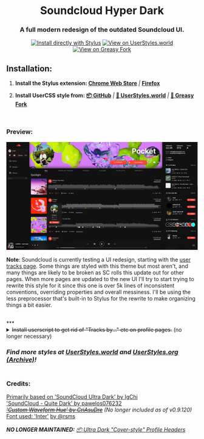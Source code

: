 <div align="center">
<h1>Soundcloud Hyper Dark</h1>
<h3>A full modern redesign of the outdated Soundcloud UI.</h3>

[![Install directly with Stylus](https://img.shields.io/badge/Install%20directly%20with-Stylus-00adad.svg)](https://cdn.jsdelivr.net/gh/junkiedm/scultradark/SC-HyperDark.user.css) [![View on UserStyles.world](https://img.shields.io/badge/View%20on-UserStyles.world-%23008d8a)](https://userstyles.world/style/70) [![View on Greasy Fork](https://img.shields.io/badge/View%20on-Greasy%20Fork-%23990000)](https://greasyfork.org/en/scripts/466541-soundcloud-hyper-dark) 
</div>
<h2>Installation:</h2>
<ol>
  <li><b>Install the Stylus extension: <a href="https://chrome.google.com/webstore/detail/stylus/clngdbkpkpeebahjckkjfobafhncgmne">Chrome Web Store</a></b> <i>|</i> <b><a href="https://addons.mozilla.org/en-US/firefox/addon/styl-us/">Firefox</a></b></li>
  <li><p><b>Install UserCSS style from: <a href="https://cdn.jsdelivr.net/gh/junkiedm/scultradark/SC-HyperDark.user.css">📦 GitHub</a></b> <i>|</i> <b><a href="https://userstyles.world/style/70">🔗 UserStyles.world</a></b> <i>|</i> <b><a href="https://greasyfork.org/en/scripts/466541-soundcloud-hyper-dark">🔗 Greasy Fork</a></b></p></p></li>
</ol>
<br>

### Preview: <br>
![Preview](preview.png) 

**Note**: Soundcloud is currently testing a UI redesign, starting with the [user tracks page](https://soundcloud.com/n/you/tracks). Some things are styled with this theme but most aren't, and many things are likely to be broken as SC rolls this update out for other pages. When more pages are updated to the new UI I'll try to start trying to rewrite this style for it since this one is over 5k lines of inconsistent conventions, overriding properties and overall messiness. I'll be using the less preprocessor that's built-in to Stylus for the rewrite to make organizing things a bit easier.

<br>
***
<details>
  <summary><s>Install userscript to get rid of "Tracks by..." etc on profile pages.</s> (no longer necessary)</summary>
  <ol>
    <li><b>Install a userscript manager:</b>
      <ul>
        <li>Chrome: <a href="https://chrome.google.com/webstore/detail/tampermonkey/dhdgffkkebhmkfjojejmpbldmpobfkfo">Tampermonkey</a> or <a href="https://chrome.google.com/webstore/detail/violent-monkey/jinjaccalgkegednnccohejagnlnfdag">Violentmonkey</a></li>
        <li>Firefox: <a href="https://addons.mozilla.org/firefox/addon/greasemonkey/">Greasemonkey</a>, <a href="https://addons.mozilla.org/firefox/addon/tampermonkey/">Tampermonkey</a>, or <a href="https://addons.mozilla.org/firefox/addon/violentmonkey/">Violentmonkey</a></li>
        <li>Safari: <a href="http://tampermonkey.net/?browser=safari">Tampermonkey</a> or <a href="https://apps.apple.com/app/userscripts/id1463298887">Userscripts</a></li>
      </ul>
    </li>
    <li><p><b><a href="https://greasyfork.org/en/scripts/429743-revert-user-headers">Install "Revert user headers" script from greasyfork</a></b></p></li>
  </ol>
</details>

### *Find more styles at [UserStyles.world](https://userstyles.world/explore) and [UserStyles.org (Archive)](https://33kk.github.io/uso-archive/)!* <br> <br>
### Credits: <br>
[Primarily based on 'SoundCloud Ultra Dark' by IgChi](https://33kk.github.io/uso-archive/?style=176264) <br>
['SoundCloud - Quite Dark' by pawelos076232](https://33kk.github.io/uso-archive/?style=143738) <br>
*~~['Custom Waveform Hue' by CriAsuDre](https://33kk.github.io/uso-archive/?style=123974)~~ (No longer included as of v0.9.120)*  <br>
[Font used: 'Inter'](https://rsms.me/inter/) [by @rsms](https://twitter.com/rsms) <br> <br>
***NO LONGER MAINTAINED:** [📦 Ultra Dark "Cover-style" Profile Headers](https://github.com/JunkiEDM/scultradark/raw/master/SC-UltraDark-MOD-oldheader.user.css)* <br>
